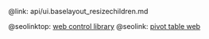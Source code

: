 @link: api/ui.baselayout_resizechildren.md

@seolinktop: [web control library](https://webix.com)
@seolink: [pivot table web](https://webix.com/pivot/)